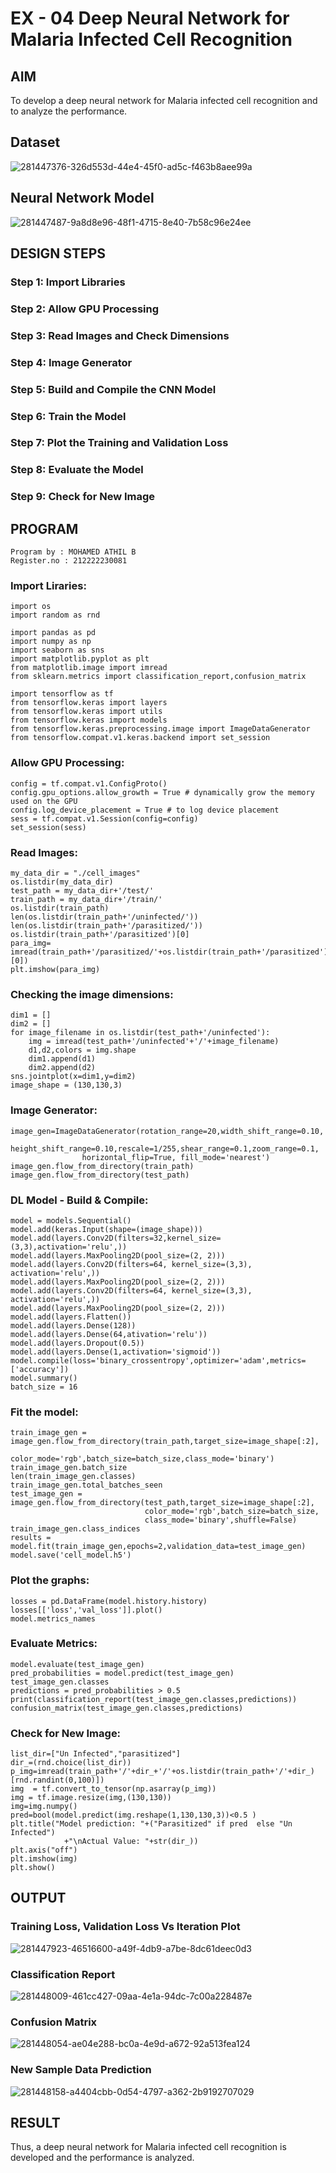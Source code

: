 # EX - 04 Deep Neural Network for Malaria Infected Cell Recognition

## AIM

To develop a deep neural network for Malaria infected cell recognition and to analyze the performance.

## Dataset
![281447376-326d553d-44e4-45f0-ad5c-f463b8aee99a](https://github.com/Bmohamedathil/malaria-cell-recognition/assets/119560261/784f2387-9580-47e6-8f00-0b5f6d43bb95)

## Neural Network Model
![281447487-9a8d8e96-48f1-4715-8e40-7b58c96e24ee](https://github.com/Bmohamedathil/malaria-cell-recognition/assets/119560261/1412be4d-b510-4e7c-8637-19f76f1a5fe6)


## DESIGN STEPS

### Step 1: Import Libraries

### Step 2: Allow GPU Processing

### Step 3: Read Images and Check Dimensions

### Step 4: Image Generator

### Step 5: Build and Compile the CNN Model

### Step 6: Train the Model

### Step 7: Plot the Training and Validation Loss

### Step 8: Evaluate the Model

### Step 9: Check for New Image

## PROGRAM
```
Program by : MOHAMED ATHIL B
Register.no : 212222230081
```
### Import Liraries:
```
import os
import random as rnd

import pandas as pd
import numpy as np
import seaborn as sns
import matplotlib.pyplot as plt
from matplotlib.image import imread
from sklearn.metrics import classification_report,confusion_matrix

import tensorflow as tf
from tensorflow.keras import layers
from tensorflow.keras import utils
from tensorflow.keras import models
from tensorflow.keras.preprocessing.image import ImageDataGenerator
from tensorflow.compat.v1.keras.backend import set_session
```
### Allow GPU Processing:
```
config = tf.compat.v1.ConfigProto()
config.gpu_options.allow_growth = True # dynamically grow the memory used on the GPU
config.log_device_placement = True # to log device placement 
sess = tf.compat.v1.Session(config=config)
set_session(sess)
```
### Read Images:
```
my_data_dir = "./cell_images"
os.listdir(my_data_dir)
test_path = my_data_dir+'/test/'
train_path = my_data_dir+'/train/'
os.listdir(train_path)
len(os.listdir(train_path+'/uninfected/'))
len(os.listdir(train_path+'/parasitized/'))
os.listdir(train_path+'/parasitized')[0]
para_img= imread(train_path+'/parasitized/'+os.listdir(train_path+'/parasitized')[0])
plt.imshow(para_img)
```
### Checking the image dimensions:
```
dim1 = []
dim2 = []
for image_filename in os.listdir(test_path+'/uninfected'):
    img = imread(test_path+'/uninfected'+'/'+image_filename)
    d1,d2,colors = img.shape
    dim1.append(d1)
    dim2.append(d2)
sns.jointplot(x=dim1,y=dim2)
image_shape = (130,130,3)
```
### Image Generator:
```
image_gen=ImageDataGenerator(rotation_range=20,width_shift_range=0.10,
				height_shift_range=0.10,rescale=1/255,shear_range=0.1,zoom_range=0.1,
				horizontal_flip=True, fill_mode='nearest')
image_gen.flow_from_directory(train_path)
image_gen.flow_from_directory(test_path)
```
### DL Model - Build & Compile:
```
model = models.Sequential()
model.add(keras.Input(shape=(image_shape)))
model.add(layers.Conv2D(filters=32,kernel_size=(3,3),activation='relu',))
model.add(layers.MaxPooling2D(pool_size=(2, 2)))
model.add(layers.Conv2D(filters=64, kernel_size=(3,3), activation='relu',))
model.add(layers.MaxPooling2D(pool_size=(2, 2)))
model.add(layers.Conv2D(filters=64, kernel_size=(3,3), activation='relu',))
model.add(layers.MaxPooling2D(pool_size=(2, 2)))
model.add(layers.Flatten())
model.add(layers.Dense(128))
model.add(layers.Dense(64,ativation='relu'))
model.add(layers.Dropout(0.5))
model.add(layers.Dense(1,activation='sigmoid'))
model.compile(loss='binary_crossentropy',optimizer='adam',metrics=['accuracy'])
model.summary()
batch_size = 16
```
### Fit the model:
```
train_image_gen = image_gen.flow_from_directory(train_path,target_size=image_shape[:2],
                              color_mode='rgb',batch_size=batch_size,class_mode='binary')
train_image_gen.batch_size
len(train_image_gen.classes)
train_image_gen.total_batches_seen
test_image_gen = image_gen.flow_from_directory(test_path,target_size=image_shape[:2],
                              color_mode='rgb',batch_size=batch_size,
                              class_mode='binary',shuffle=False)
train_image_gen.class_indices
results = model.fit(train_image_gen,epochs=2,validation_data=test_image_gen)
model.save('cell_model.h5')
```
### Plot the graphs:
```
losses = pd.DataFrame(model.history.history)
losses[['loss','val_loss']].plot()
model.metrics_names
```
### Evaluate Metrics:
```
model.evaluate(test_image_gen)
pred_probabilities = model.predict(test_image_gen)
test_image_gen.classes
predictions = pred_probabilities > 0.5
print(classification_report(test_image_gen.classes,predictions))
confusion_matrix(test_image_gen.classes,predictions)
```
### Check for New Image:
```
list_dir=["Un Infected","parasitized"]
dir_=(rnd.choice(list_dir))
p_img=imread(train_path+'/'+dir_+'/'+os.listdir(train_path+'/'+dir_)[rnd.randint(0,100)])
img  = tf.convert_to_tensor(np.asarray(p_img))
img = tf.image.resize(img,(130,130))
img=img.numpy()
pred=bool(model.predict(img.reshape(1,130,130,3))<0.5 )
plt.title("Model prediction: "+("Parasitized" if pred  else "Un Infected")
			+"\nActual Value: "+str(dir_))
plt.axis("off")
plt.imshow(img)
plt.show()
```

## OUTPUT

### Training Loss, Validation Loss Vs Iteration Plot
![281447923-46516600-a49f-4db9-a7be-8dc61deec0d3](https://github.com/Bmohamedathil/malaria-cell-recognition/assets/119560261/140b62eb-0255-4cc3-98f5-535674635f9a)

### Classification Report

![281448009-461cc427-09aa-4e1a-94dc-7c00a228487e](https://github.com/Bmohamedathil/malaria-cell-recognition/assets/119560261/4c49489d-dfb7-4cf3-bb43-08f4ed8a85ee)

### Confusion Matrix
![281448054-ae04e288-bc0a-4e9d-a672-92a513fea124](https://github.com/Bmohamedathil/malaria-cell-recognition/assets/119560261/9d214af0-b771-418b-b741-15018e686090)


### New Sample Data Prediction
![281448158-a4404cbb-0d54-4797-a362-2b9192707029](https://github.com/Bmohamedathil/malaria-cell-recognition/assets/119560261/f53b3c65-7063-4d78-be52-4576c8a50dc1)


## RESULT
Thus, a deep neural network for Malaria infected cell recognition is developed and the performance is analyzed.
